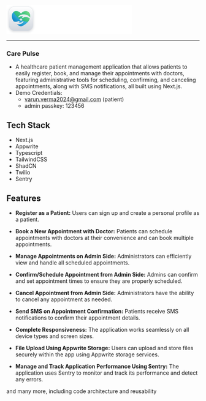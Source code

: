 ![project logo](./public/assets/icons/logo-full.svg)

---

### Care Pulse

- A healthcare patient management application that allows patients to easily register, book, and manage their appointments with doctors, featuring administrative tools for scheduling, confirming, and canceling appointments, along with SMS notifications, all built using Next.js.
- Demo Credentials:
  - varun.verma2024@gmail.com (patient)
  - admin passkey: 123456

## Tech Stack

- Next.js
- Appwrite
- Typescript
- TailwindCSS
- ShadCN
- Twilio
- Sentry

## Features

- **Register as a Patient:** Users can sign up and create a personal profile as a patient.

- **Book a New Appointment with Doctor:** Patients can schedule appointments with doctors at their convenience and can book multiple appointments.

- **Manage Appointments on Admin Side:** Administrators can efficiently view and handle all scheduled appointments.

- **Confirm/Schedule Appointment from Admin Side:** Admins can confirm and set appointment times to ensure they are properly scheduled.

- **Cancel Appointment from Admin Side:** Administrators have the ability to cancel any appointment as needed.

- **Send SMS on Appointment Confirmation:** Patients receive SMS notifications to confirm their appointment details.

- **Complete Responsiveness:** The application works seamlessly on all device types and screen sizes.

- **File Upload Using Appwrite Storage:** Users can upload and store files securely within the app using Appwrite storage services.

- **Manage and Track Application Performance Using Sentry:** The application uses Sentry to monitor and track its performance and detect any errors.

and many more, including code architecture and reusability
